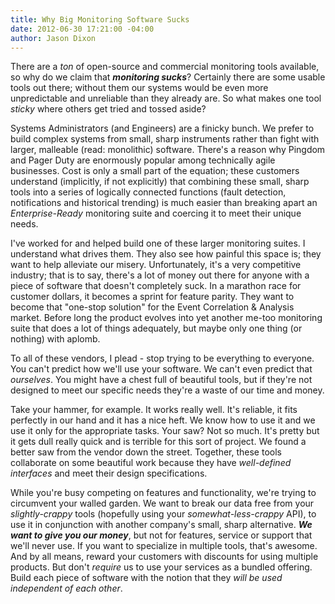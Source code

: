 ```yaml
---
title: Why Big Monitoring Software Sucks
date: 2012-06-30 17:21:00 -04:00
author: Jason Dixon
---
```


<p>There are a <em>ton</em> of open-source and commercial monitoring tools available, so why do we claim that <b><em>monitoring sucks</em></b>? Certainly there are some usable tools out there; without them our systems would be even more unpredictable and unreliable than they already are. So what makes one tool <em>sticky</em> where others get tried and tossed aside?</p>

<p>Systems Administrators (and Engineers) are a finicky bunch. We prefer to build complex systems from small, sharp instruments rather than fight with larger, malleable (read: monolithic) software. There's a reason why Pingdom and Pager Duty are enormously popular among technically agile businesses. Cost is only a small part of the equation; these customers understand (implicitly, if not explicitly) that combining these small, sharp tools into a series of logically connected functions (fault detection, notifications and historical trending) is much easier than breaking apart an <em>Enterprise-Ready</em> monitoring suite and coercing it to meet their unique needs.</p>

<!--readmore-->

<p>I've worked for and helped build one of these larger monitoring suites. I understand what drives them. They also see how painful this space is; they want to help alleviate our misery. Unfortunately, it's a very competitive industry; that is to say, there's a lot of money out there for anyone with a piece of software that doesn't completely suck. In a marathon race for customer dollars, it becomes a sprint for feature parity. They want to become that &quot;one-stop solution&quot; for the Event Correlation & Analysis market. Before long the product evolves into yet another me-too monitoring suite that does a lot of things adequately, but maybe only one thing (or nothing) with aplomb.</p>

<p>To all of these vendors, I plead - stop trying to be everything to everyone. You can't predict how we'll use your software. We can't even predict that <em>ourselves</em>. You might have a chest full of beautiful tools, but if they're not designed to meet our specific needs they're a waste of our time and money.</p>

<p>Take your hammer, for example. It works really well. It's reliable, it fits perfectly in our hand and it has a nice heft. We know how to use it and we use it only for the appropriate tasks. Your saw? Not so much. It's pretty but it gets dull really quick and is terrible for this sort of project. We found a better saw from the vendor down the street. Together, these tools collaborate on some beautiful work because they have <em>well-defined interfaces</em> and meet their design specifications.</p>

<p>While you're busy competing on features and functionality, we're trying to circumvent your walled garden. We want to break our data free from your <em>slightly-crappy</em> tools (hopefully using your <em>somewhat-less-crappy</em> API), to use it in conjunction with another company's small, sharp alternative. <b><em>We want to give you our money</em></b>, but not for features, service or support that we'll never use. If you want to specialize in multiple tools, that's awesome. And by all means, reward your customers with discounts for using multiple products. But don't <em>require</em> us to use your services as a bundled offering. Build each piece of software with the notion that they <em>will be used independent of each other</em>.</p>
